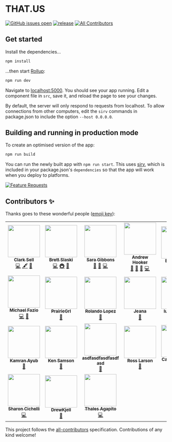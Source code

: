# THAT.US

[![GitHub issues open](https://img.shields.io/github/issues/thatconference/that.us.svg)](https://github.com/thatconference/that.us/issues) [![release](https://img.shields.io/badge/PRs-welcome-brightgreen.svg)](https://github.com/thatconference/that.us/issues) <!-- ALL-CONTRIBUTORS-BADGE:START - Do not remove or modify this section -->
[![All Contributors](https://img.shields.io/badge/all_contributors-24-orange.svg?style=flat-square)](#contributors-)
<!-- ALL-CONTRIBUTORS-BADGE:END -->

## Get started

Install the dependencies...

```bash
npm install
```

...then start [Rollup](https://rollupjs.org):

```bash
npm run dev
```

Navigate to [localhost:5000](http://localhost:5000). You should see your app running. Edit a component file in `src`, save it, and reload the page to see your changes.

By default, the server will only respond to requests from localhost. To allow connections from other computers, edit the `sirv` commands in package.json to include the option `--host 0.0.0.0`.

## Building and running in production mode

To create an optimised version of the app:

```bash
npm run build
```

You can run the newly built app with `npm run start`. This uses [sirv](https://github.com/lukeed/sirv), which is included in your package.json's `dependencies` so that the app will work when you deploy to platforms.

[![Feature Requests](https://feathub.com/ThatConference/that.us?format=svg)](https://feathub.com/ThatConference/that.us)

## Contributors ✨

Thanks goes to these wonderful people ([emoji key](https://allcontributors.org/docs/en/emoji-key)):

<!-- ALL-CONTRIBUTORS-LIST:START - Do not remove or modify this section -->
<!-- prettier-ignore-start -->
<!-- markdownlint-disable -->
<table>
  <tr>
    <td align="center"><a href="http://unspecified.io"><img src="https://avatars1.githubusercontent.com/u/772569?v=4" width="100px;" alt=""/><br /><sub><b>Clark Sell</b></sub></a><br /><a href="https://github.com/ThatConference/that.us/commits?author=csell5" title="Code">💻</a> <a href="#content-csell5" title="Content">🖋</a> <a href="#design-csell5" title="Design">🎨</a></td>
    <td align="center"><a href="http://blog.brettski.com"><img src="https://avatars3.githubusercontent.com/u/473633?v=4" width="100px;" alt=""/><br /><sub><b>Brett Slaski</b></sub></a><br /><a href="https://github.com/ThatConference/that.us/commits?author=brettski" title="Code">💻</a> <a href="#infra-brettski" title="Infrastructure (Hosting, Build-Tools, etc)">🚇</a> <a href="#maintenance-brettski" title="Maintenance">🚧</a></td>
    <td align="center"><a href="http://saragibby.com"><img src="https://avatars1.githubusercontent.com/u/82035?v=4" width="100px;" alt=""/><br /><sub><b>Sara Gibbons</b></sub></a><br /><a href="https://github.com/ThatConference/that.us/pulls?q=is%3Apr+reviewed-by%3Asaragibby" title="Reviewed Pull Requests">👀</a> <a href="#userTesting-saragibby" title="User Testing">📓</a> <a href="https://github.com/ThatConference/that.us/commits?author=saragibby" title="Code">💻</a></td>
    <td align="center"><a href="https://leanpub.com/os-support"><img src="https://avatars3.githubusercontent.com/u/240650?v=4" width="100px;" alt=""/><br /><sub><b>Andrew Hooker</b></sub></a><br /><a href="https://github.com/ThatConference/that.us/issues?q=author%3AGeekOnCoffee" title="Bug reports">🐛</a> <a href="#userTesting-GeekOnCoffee" title="User Testing">📓</a> <a href="https://github.com/ThatConference/that.us/pulls?q=is%3Apr+reviewed-by%3AGeekOnCoffee" title="Reviewed Pull Requests">👀</a> <a href="https://github.com/ThatConference/that.us/commits?author=GeekOnCoffee" title="Code">💻</a></td>
    <td align="center"><a href="https://github.com/gemolle"><img src="https://avatars0.githubusercontent.com/u/60487024?v=4" width="100px;" alt=""/><br /><sub><b>Erin Gemoll</b></sub></a><br /><a href="https://github.com/ThatConference/that.us/issues?q=author%3Agemolle" title="Bug reports">🐛</a></td>
    <td align="center"><a href="https://github.com/TheTopher"><img src="https://avatars1.githubusercontent.com/u/6912293?v=4" width="100px;" alt=""/><br /><sub><b>TheTopher</b></sub></a><br /><a href="https://github.com/ThatConference/that.us/issues?q=author%3ATheTopher" title="Bug reports">🐛</a></td>
    <td align="center"><a href="https://github.com/mcookWI"><img src="https://avatars0.githubusercontent.com/u/5367626?v=4" width="100px;" alt=""/><br /><sub><b>Mike</b></sub></a><br /><a href="https://github.com/ThatConference/that.us/issues?q=author%3AmcookWI" title="Bug reports">🐛</a> <a href="#userTesting-mcookWI" title="User Testing">📓</a></td>
  </tr>
  <tr>
    <td align="center"><a href="https://github.com/MFazio23"><img src="https://avatars0.githubusercontent.com/u/782519?v=4" width="100px;" alt=""/><br /><sub><b>Michael Fazio</b></sub></a><br /><a href="https://github.com/ThatConference/that.us/commits?author=MFazio23" title="Code">💻</a> <a href="https://github.com/ThatConference/that.us/issues?q=author%3AMFazio23" title="Bug reports">🐛</a></td>
    <td align="center"><a href="https://github.com/PrairieGrl"><img src="https://avatars1.githubusercontent.com/u/66928505?v=4" width="100px;" alt=""/><br /><sub><b>PrairieGrl</b></sub></a><br /><a href="https://github.com/ThatConference/that.us/issues?q=author%3APrairieGrl" title="Bug reports">🐛</a></td>
    <td align="center"><a href="https://github.com/rolandolopez"><img src="https://avatars3.githubusercontent.com/u/1054389?v=4" width="100px;" alt=""/><br /><sub><b>Rolando Lopez</b></sub></a><br /><a href="https://github.com/ThatConference/that.us/issues?q=author%3Arolandolopez" title="Bug reports">🐛</a></td>
    <td align="center"><a href="https://www.jeana.dev"><img src="https://avatars2.githubusercontent.com/u/194128?v=4" width="100px;" alt=""/><br /><sub><b>Jeana</b></sub></a><br /><a href="https://github.com/ThatConference/that.us/issues?q=author%3Atsidel" title="Bug reports">🐛</a></td>
    <td align="center"><a href="https://github.com/lukeplamann"><img src="https://avatars3.githubusercontent.com/u/9270720?v=4" width="100px;" alt=""/><br /><sub><b>lukeplamann</b></sub></a><br /><a href="#ideas-lukeplamann" title="Ideas, Planning, & Feedback">🤔</a></td>
    <td align="center"><a href="http://youtube.com/eddiejaoude?sub_confirmation=1"><img src="https://avatars3.githubusercontent.com/u/624760?v=4" width="100px;" alt=""/><br /><sub><b>Eddie Jaoude</b></sub></a><br /><a href="https://github.com/ThatConference/that.us/commits?author=eddiejaoude" title="Code">💻</a> <a href="https://github.com/ThatConference/that.us/issues?q=author%3Aeddiejaoude" title="Bug reports">🐛</a></td>
    <td align="center"><a href="https://www.microsoft.com"><img src="https://avatars0.githubusercontent.com/u/7679720?v=4" width="100px;" alt=""/><br /><sub><b>David Pine</b></sub></a><br /><a href="https://github.com/ThatConference/that.us/commits?author=IEvangelist" title="Code">💻</a></td>
  </tr>
  <tr>
    <td align="center"><a href="http://kamranicus.com/"><img src="https://avatars1.githubusercontent.com/u/563819?v=4" width="100px;" alt=""/><br /><sub><b>Kamran Ayub</b></sub></a><br /><a href="https://github.com/ThatConference/that.us/issues?q=author%3Akamranayub" title="Bug reports">🐛</a></td>
    <td align="center"><a href="https://github.com/kenssamson"><img src="https://avatars3.githubusercontent.com/u/9221745?v=4" width="100px;" alt=""/><br /><sub><b>Ken Samson</b></sub></a><br /><a href="https://github.com/ThatConference/that.us/issues?q=author%3Akenssamson" title="Bug reports">🐛</a></td>
    <td align="center"><a href="https://github.com/ps2goat"><img src="https://avatars0.githubusercontent.com/u/5384732?v=4" width="100px;" alt=""/><br /><sub><b>asdfasdfasdfasdf asd</b></sub></a><br /><a href="#ideas-ps2goat" title="Ideas, Planning, & Feedback">🤔</a></td>
    <td align="center"><a href="https://github.com/zo0o0ot"><img src="https://avatars3.githubusercontent.com/u/876146?v=4" width="100px;" alt=""/><br /><sub><b>Ross Larson</b></sub></a><br /><a href="#ideas-zo0o0ot" title="Ideas, Planning, & Feedback">🤔</a></td>
    <td align="center"><a href="http://lgbtq.dev"><img src="https://avatars0.githubusercontent.com/u/2401816?v=4" width="100px;" alt=""/><br /><sub><b>Caden Sumner</b></sub></a><br /><a href="https://github.com/ThatConference/that.us/commits?author=Ghosts" title="Code">💻</a> <a href="https://github.com/ThatConference/that.us/issues?q=author%3AGhosts" title="Bug reports">🐛</a></td>
    <td align="center"><a href="https://github.com/asharonbaltazar"><img src="https://avatars3.githubusercontent.com/u/58940073?v=4" width="100px;" alt=""/><br /><sub><b>asharonbaltazar</b></sub></a><br /><a href="https://github.com/ThatConference/that.us/commits?author=asharonbaltazar" title="Code">💻</a></td>
    <td align="center"><a href="https://github.com/teyd"><img src="https://avatars2.githubusercontent.com/u/48223730?v=4" width="100px;" alt=""/><br /><sub><b>teyd</b></sub></a><br /><a href="https://github.com/ThatConference/that.us/issues?q=author%3Ateyd" title="Bug reports">🐛</a></td>
  </tr>
  <tr>
    <td align="center"><a href="http://www.girlwritescode.com/"><img src="https://avatars0.githubusercontent.com/u/514037?v=4" width="100px;" alt=""/><br /><sub><b>Sharon Cichelli</b></sub></a><br /><a href="https://github.com/ThatConference/that.us/commits?author=scichelli" title="Code">💻</a></td>
    <td align="center"><a href="https://github.com/DrewKjell"><img src="https://avatars0.githubusercontent.com/u/24257136?v=4" width="100px;" alt=""/><br /><sub><b>DrewKjell</b></sub></a><br /><a href="https://github.com/ThatConference/that.us/issues?q=author%3ADrewKjell" title="Bug reports">🐛</a></td>
    <td align="center"><a href="http://agapito.dev"><img src="https://avatars0.githubusercontent.com/u/51180770?v=4" width="100px;" alt=""/><br /><sub><b>Thales Agapito</b></sub></a><br /><a href="https://github.com/ThatConference/that.us/commits?author=thalesagapito" title="Code">💻</a></td>
  </tr>
</table>

<!-- markdownlint-enable -->
<!-- prettier-ignore-end -->
<!-- ALL-CONTRIBUTORS-LIST:END -->

This project follows the [all-contributors](https://github.com/all-contributors/all-contributors) specification. Contributions of any kind welcome!
